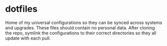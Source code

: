 # dotfiles
Home of my universal configurations so they can be synced across systems and upgrades. These files should contain no personal data. After cloning the repo, symlink the configurations to their correct directories so they all update with each pull. 
